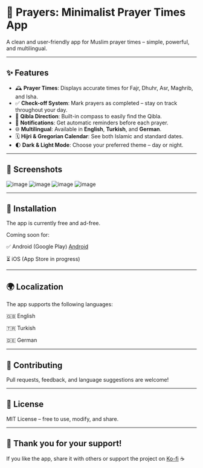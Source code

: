 # 🕌 Prayers: Minimalist Prayer Times App

A clean and user-friendly app for Muslim prayer times – simple, powerful, and multilingual.

---

## ✨ Features

- 🕰️ **Prayer Times**: Displays accurate times for Fajr, Dhuhr, Asr, Maghrib, and Isha.
- ✅ **Check-off System**: Mark prayers as completed – stay on track throughout your day.
- 🧭 **Qibla Direction**: Built-in compass to easily find the Qibla.
- 🔔 **Notifications**: Get automatic reminders before each prayer.
- 🌐 **Multilingual**: Available in **English**, **Turkish**, and **German**.
- 🗓️ **Hijri & Gregorian Calendar**: See both Islamic and standard dates.
- 🌓 **Dark & Light Mode**: Choose your preferred theme – day or night.

---

## 📱 Screenshots

![image](https://github.com/user-attachments/assets/96b6e198-7268-41b6-b444-8b208553e58a)
![image](https://github.com/user-attachments/assets/abf3a264-5053-41e8-8365-0d7789cf7a30)
![image](https://github.com/user-attachments/assets/546018a9-7422-4acd-a2ae-94ba5f06b9af)
![image](https://github.com/user-attachments/assets/13490950-bd09-4011-a180-fd37c49fd7ea)

---

## 🔧 Installation
The app is currently free and ad-free.

Coming soon for:

✅ Android (Google Play) [Android](https://play.google.com/store/apps/details?id=com.alaksoftware.prayer_times&pcampaignid=web_share)

⏳ iOS (App Store in progress)

---

## 🌍 Localization
The app supports the following languages:

🇬🇧 English

🇹🇷 Turkish

🇩🇪 German

---

## 🤝 Contributing
Pull requests, feedback, and language suggestions are welcome!

---

## 📜 License
MIT License – free to use, modify, and share.

---

## 🙏 Thank you for your support!
If you like the app, share it with others or support the project on [Ko-fi](https://ko-fi.com/alaksoftware) ☕

